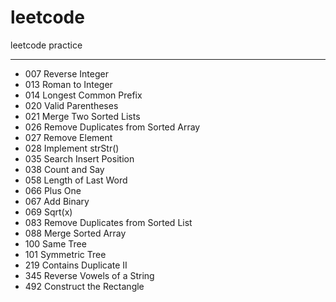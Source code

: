 # leetcode


leetcode practice

* * *

* 007 Reverse Integer
* 013 Roman to Integer
* 014 Longest Common Prefix
* 020 Valid Parentheses
* 021 Merge Two Sorted Lists
* 026 Remove Duplicates from Sorted Array
* 027 Remove Element
* 028 Implement strStr()
* 035 Search Insert Position
* 038 Count and Say
* 058 Length of Last Word
* 066 Plus One
* 067 Add Binary
* 069 Sqrt(x)
* 083 Remove Duplicates from Sorted List
* 088 Merge Sorted Array
* 100 Same Tree
* 101 Symmetric Tree
* 219 Contains Duplicate II
* 345 Reverse Vowels of a String
* 492 Construct the Rectangle

